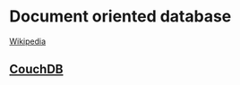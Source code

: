 # Document oriented database

[Wikipedia](https://en.wikipedia.org/wiki/Document-oriented_database)

## [CouchDB](https://github.com/mjanys/NoSQL-for-Java-people/tree/master/document-oriented/couchdb)